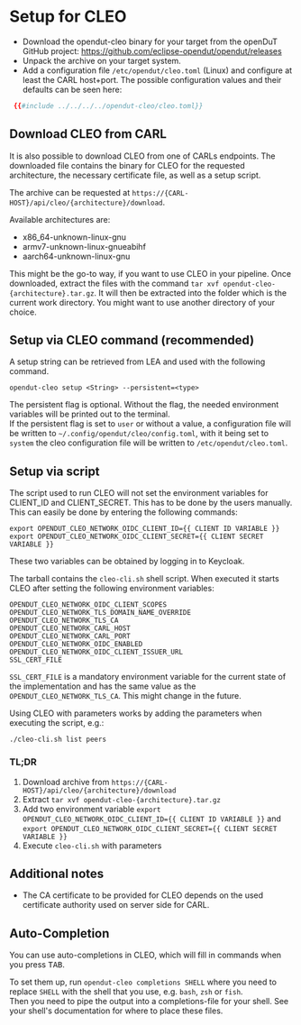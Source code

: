 # Setup for CLEO

- Download the opendut-cleo binary for your target from the openDuT GitHub project: https://github.com/eclipse-opendut/opendut/releases
- Unpack the archive on your target system.
- Add a configuration file
`/etc/opendut/cleo.toml` (Linux)
and configure at least the CARL host+port.
The possible configuration values and their defaults can be seen here:  
```toml
 {{#include ../../../../opendut-cleo/cleo.toml}}
```

## Download CLEO from CARL
It is also possible to download CLEO from one of CARLs endpoints. The downloaded file contains the binary for CLEO for the requested architecture,
the necessary certificate file, as well as a setup script.

The archive can be requested at `https://{CARL-HOST}/api/cleo/{architecture}/download`.

Available architectures are:
- x86_64-unknown-linux-gnu
- armv7-unknown-linux-gnueabihf
- aarch64-unknown-linux-gnu

This might be the go-to way, if you want to use CLEO in your pipeline. 
Once downloaded, extract the files with the command `tar xvf opendut-cleo-{architecture}.tar.gz`. It will then be extracted into
the folder which is the current work directory. You might want to use another directory of your choice.

## Setup via CLEO command (recommended)
A setup string can be retrieved from LEA and used with the following command.

    opendut-cleo setup <String> --persistent=<type>

The persistent flag is optional. Without the flag, the needed environment variables will be printed out to the terminal.  
If the persistent flag is set to `user` or without a value, a configuration file will be written to `~/.config/opendut/cleo/config.toml`,
with it being set to `system` the cleo configuration file will be written to `/etc/opendut/cleo.toml`.

## Setup via script
The script used to run CLEO will not set the environment variables for CLIENT_ID and CLIENT_SECRET. This has to be done by the users manually.
This can easily be done by entering the following commands:
````
export OPENDUT_CLEO_NETWORK_OIDC_CLIENT_ID={{ CLIENT ID VARIABLE }} 
export OPENDUT_CLEO_NETWORK_OIDC_CLIENT_SECRET={{ CLIENT SECRET VARIABLE }} 
````
These two variables can be obtained by logging in to Keycloak.

The tarball contains the `cleo-cli.sh` shell script. When executed it starts CLEO after setting the
following environment variables:
````
OPENDUT_CLEO_NETWORK_OIDC_CLIENT_SCOPES
OPENDUT_CLEO_NETWORK_TLS_DOMAIN_NAME_OVERRIDE
OPENDUT_CLEO_NETWORK_TLS_CA
OPENDUT_CLEO_NETWORK_CARL_HOST
OPENDUT_CLEO_NETWORK_CARL_PORT
OPENDUT_CLEO_NETWORK_OIDC_ENABLED
OPENDUT_CLEO_NETWORK_OIDC_CLIENT_ISSUER_URL
SSL_CERT_FILE
````

`SSL_CERT_FILE` is a mandatory environment variable for the current state of the implementation and has the same value as the 
`OPENDUT_CLEO_NETWORK_TLS_CA`. This might change in the future. 

Using CLEO with parameters works by adding the parameters when executing the script, e.g.:
````
./cleo-cli.sh list peers
````

### TL;DR
1. Download archive from `https://{CARL-HOST}/api/cleo/{architecture}/download`
2. Extract `tar xvf opendut-cleo-{architecture}.tar.gz`
3. Add two environment variable `export OPENDUT_CLEO_NETWORK_OIDC_CLIENT_ID={{ CLIENT ID VARIABLE }}` and `export OPENDUT_CLEO_NETWORK_OIDC_CLIENT_SECRET={{ CLIENT SECRET VARIABLE }}`
4. Execute `cleo-cli.sh` with parameters

## Additional notes
- The CA certificate to be provided for CLEO depends on the used certificate authority used on server side for CARL.

## Auto-Completion
You can use auto-completions in CLEO, which will fill in commands when you press <kbd>TAB</kbd>.

To set them up, run `opendut-cleo completions SHELL` where you need to replace `SHELL` with the shell that you use, e.g. `bash`, `zsh` or `fish`.  
Then you need to pipe the output into a completions-file for your shell. See your shell's documentation for where to place these files.
